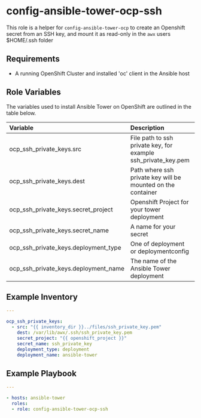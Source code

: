 config-ansible-tower-ocp-ssh
============================

This role is a helper for `config-ansible-tower-ocp` to create an Openshift secret from an SSH key, and mount it as read-only in the `awx` users $HOME/.ssh folder

## Requirements

  - A running OpenShift Cluster and installed 'oc' client in the Ansible host


## Role Variables

The variables used to install Ansible Tower on OpenShift are outlined in the table below. 

| Variable | Description | Required | Defaults |
|:---------|:------------|:---------|:---------|
|ocp_ssh_private_keys.src|File path to ssh private key, for example ssh_private_key.pem|yes||
|ocp_ssh_private_keys.dest|Path where ssh private key will be mounted on the container|yes|/var/lib/awx/.ssh + src \| basename|
|ocp_ssh_private_keys.secret_project|Openshift Project for your tower deployment|no|tower|
|ocp_ssh_private_keys.secret_name|A name for your secret|no|src \| basename|
|ocp_ssh_private_keys.deployment_type|One of deployment or deploymentconfig|no|deployment|
|ocp_ssh_private_keys.deployment_name|The name of the Ansible Tower deployment|no|ansible-tower|

## Example Inventory

```yaml
---

ocp_ssh_private_keys:
  - src: "{{ inventory_dir }}../files/ssh_private_key.pem"
    dest: /var/lib/awx/.ssh/ssh_private_key.pem
    secret_project: "{{ openshift_project }}"
    secret_name: ssh_private_key
    deployment_type: deployment
    deployment_name: ansible-tower
```

## Example Playbook

```yaml
---

- hosts: ansible-tower
  roles:
  - role: config-ansible-tower-ocp-ssh
```